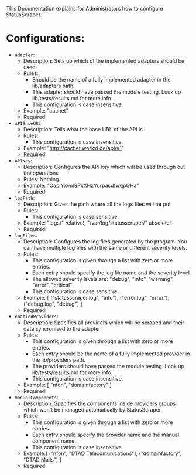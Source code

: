 This Documentation explains for Administrators how to configure StatusScraper.

# Configurations:

- `adapter`:
    - Description: Sets up which of the implemented adapters should be used.
    - Rules:
        - Should be the name of a fully implemented adapter in the lib/adapters path.
        - This adapter should have passed the module testing. Look up lib/tests/results.md for more info.
        - This configuration is case insensitive.
    - Example: "cachet"
    - Required!
- `APIBaseURL`:
    - Description: Tells what the base URL of the API is
    - Rules:
        - This configuration is case insensitive.
    - Example: "http://cachet.workxl.de/api/v1"
    - Required!
- `APIKey`:
    - Description: Configures the API key which will be used through out the operations
    - Rules: Nothing
    - Example: "OapiYxvm8PxXHzYurpasdfwqpGHa"
    - Required!
- `logPath`:
    - Description: Gives the path where all the logs files will be put
    - Rules:
        - This configuration is case sensitive.
    - Example: "logs/" relative!, "/var/log/statusscraper/" absolute!
    - Required!
- `logFiles`:
    - Description: Configures the log files generated by the program. You can have multiple log files with the same
                   or different severity levels.
    - Rules:
        - This configuration is given through a list with zero or more entries.
        - Each entry should specify the log file name and the severity level
        - The allowed severity levels are: "debug", "info", "warning", "error", "critical"
        - This configuration is case sensitive.
    - Example: [
                   ("statusscraper.log", "info"),
                   ("error.log", "error"),
                   ("debug.log", "debug")
               ]
    - Required!
- `enabledProviders`:
    - Description: Specifies all providers which will be scraped and their data syncronised to the adapter
    - Rules:
        - This configuration is given through a list with zero or more entries.
        - Each entry should be the name of a fully implemented provider in the lib/providers path.
        - The providers should have passed the module testing. Look up lib/tests/results.md for more info.
        - This configuration is case insensitive.
    - Example: [
                   "nfon",
                   "domainfactory"
               ]
    - Required!
- `manualComponents`:
    - Description: Specifies the components inside providers groups which won't be managed automatically by
                   StatusScraper
    - Rules:
        - This configuration is given through a list with zero or more entries.
        - Each entry should specify the provider name and the manual component name.
        - This configuration is case insensitive.
    - Example:[
                  ("nfon", "DTAD Telecomunications"),
                  ("domainfactory", "DTAD Mails")
              ]
    - Required!

